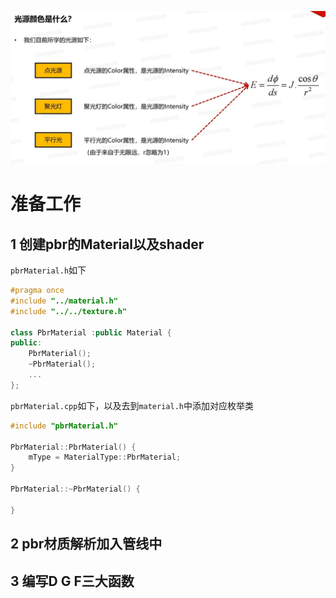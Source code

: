 ![输入图片说明](/imgs/2025-03-09/H5fQTdOQ9h2nCRVH.png)

# 准备工作
## 1 创建pbr的Material以及shader
`pbrMaterial.h`如下
```cpp
#pragma once
#include "../material.h"
#include "../../texture.h"

class PbrMaterial :public Material {
public:
	PbrMaterial();
	~PbrMaterial();
	...
};
```
`pbrMaterial.cpp`如下，以及去到`material.h`中添加对应枚举类
```cpp
#include "pbrMaterial.h"

PbrMaterial::PbrMaterial() {
	mType = MaterialType::PbrMaterial;
}

PbrMaterial::~PbrMaterial() {

}
```
## 2 pbr材质解析加入管线中
## 3 编写D G F三大函数

<!--stackedit_data:
eyJoaXN0b3J5IjpbLTE3Mzc1OTU1NTYsLTIwMTMyNDgzNjUsMT
EyOTY4MjUxNCwtMjA4ODc0NjYxMl19
-->